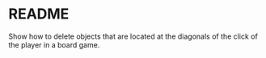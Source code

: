# README

Show how to delete objects that are located at the diagonals of the click of the player in a board game.

